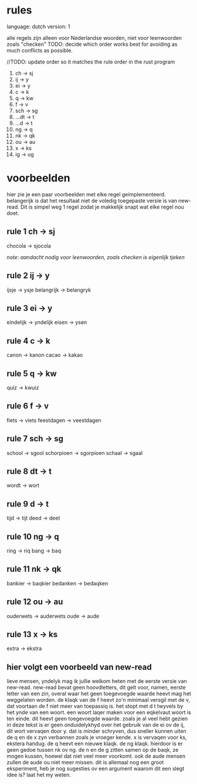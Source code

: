 # rules

language: dutch
version: 1

alle regels zijn alleen voor Nederlandse woorden, niet voor leenwoorden zoals "checken"
TODO: decide which order works best for avoiding as much conflicts as possible.

//TODO: update order so it matches the rule order in the rust program
1. ch -> sj 
2. ij -> y
3. ei -> y 
4. c -> k
5. q -> kw
6. f -> v
7. sch -> sg
8. ...dt -> t
9. ...d -> t
10. ng -> q
11. nk -> qk
12. ou -> au
13. x -> ks
14. ig -> ug



# voorbeelden

hier zie je een paar voorbeelden met elke regel geimplementeerd.
belangerijk is dat het resultaat niet de voledig toegepaste versie is van new-read. Dit is simpel weg 1 regel zodat je makkelijk snapt wat elke regel nou doet.

## rule 1 ch -> sj

chocola -> sjocola

_note: aandacht nodig voor leenwoorden, zoals checken is eigenlijk tjeken_


## rule 2 ij -> y

ijsje -> ysje
belangrijk -> belangryk

## rule 3 ei -> y

eindelijk -> yndelijk
eisen -> ysen


## rule 4 c -> k

canon -> kanon
cacao -> kakao

## rule 5 q -> kw

quiz -> kwuiz


## rule 6 f -> v

fiets -> viets
feestdagen -> veestdagen

## rule 7 sch -> sg

school -> sgool
schorpioen -> sgorpioen
schaal -> sgaal



## rule 8 dt -> t

wordt -> wort


## rule 9 d -> t

tijd -> tijt
deed -> deet


## rule 10 ng -> q

ring -> riq
bang -> baq

## rule 11 nk -> qk

bankier -> baqkier
bedanken -> bedaqken

## rule 12 ou -> au

ouderwets -> auderwets
oude -> aude

## rule 13 x -> ks

extra -> ekstra

## hier volgt een voorbeeld van new-read

lieve mensen, yndelyk mag ik jullie welkom heten met de eerste versie van new-read.
new-read bevat geen hoovdletters, dit gelt voor, namen, eerste letter van een zin, overal waar het geen toegevoegde waarde heevt mag het weggelaten worden.
de klaqk van de f heevt zo'n minimaal versgil met de v, dat voortaan de f niet meer van toepassiq is.
het stopt met d t twyvels by het ynde van een woort. een woort laqer maken voor een eqkelvaut woort is ten einde. dit heevt geen toegevoegde waarde.
zoals je al veel hebt gezien in deze tekst is er geen onduidelykhyd over het gebruik van de ei ov de ij, dit wort vervaqen door y. dat is minder schryven, dus sneller kunnen uiten
de q en de x zyn verbannen zoals je vroeger kende. x is vervaqen voor ks, ekstera handug.
de q heevt een nieuwe klaqk. de ng klaqk.
hierdoor is er geen gedoe tussen nk ov ng. de n en de g zitten samen op de baqk, ze mogen kussen, hoewel dat niet veel meer voorkomt.
ook de aude mensen zullen de aude ou niet meer missen.
dit is allemaal nog een groot eksperiment, heb je nog sugesties ov een argument waarom dit een slegt idee is? laat het my weten.

